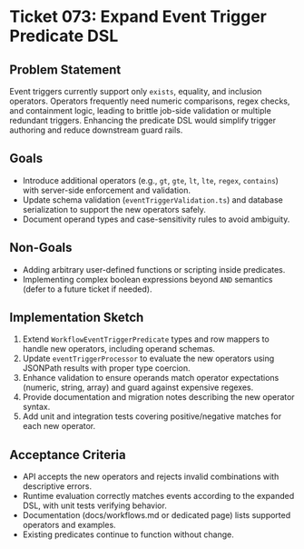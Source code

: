 # Ticket 073: Expand Event Trigger Predicate DSL

## Problem Statement
Event triggers currently support only `exists`, equality, and inclusion operators. Operators frequently need numeric comparisons, regex checks, and containment logic, leading to brittle job-side validation or multiple redundant triggers. Enhancing the predicate DSL would simplify trigger authoring and reduce downstream guard rails.

## Goals
- Introduce additional operators (e.g., `gt`, `gte`, `lt`, `lte`, `regex`, `contains`) with server-side enforcement and validation.
- Update schema validation (`eventTriggerValidation.ts`) and database serialization to support the new operators safely.
- Document operand types and case-sensitivity rules to avoid ambiguity.

## Non-Goals
- Adding arbitrary user-defined functions or scripting inside predicates.
- Implementing complex boolean expressions beyond `AND` semantics (defer to a future ticket if needed).

## Implementation Sketch
1. Extend `WorkflowEventTriggerPredicate` types and row mappers to handle new operators, including operand schemas.
2. Update `eventTriggerProcessor` to evaluate the new operators using JSONPath results with proper type coercion.
3. Enhance validation to ensure operands match operator expectations (numeric, string, array) and guard against expensive regexes.
4. Provide documentation and migration notes describing the new operator syntax.
5. Add unit and integration tests covering positive/negative matches for each new operator.

## Acceptance Criteria
- API accepts the new operators and rejects invalid combinations with descriptive errors.
- Runtime evaluation correctly matches events according to the expanded DSL, with unit tests verifying behavior.
- Documentation (docs/workflows.md or dedicated page) lists supported operators and examples.
- Existing predicates continue to function without change.

